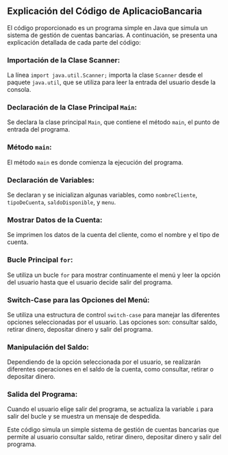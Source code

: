 ## Explicación del Código de AplicacioBancaria

El código proporcionado es un programa simple en Java que simula un sistema de gestión de cuentas bancarias. A continuación, se presenta una explicación detallada de cada parte del código:

### Importación de la Clase Scanner:

La línea `import java.util.Scanner;` importa la clase `Scanner` desde el paquete `java.util`, que se utiliza para leer la entrada del usuario desde la consola.

### Declaración de la Clase Principal `Main`:

Se declara la clase principal `Main`, que contiene el método `main`, el punto de entrada del programa.

### Método `main`:

El método `main` es donde comienza la ejecución del programa.

### Declaración de Variables:

Se declaran y se inicializan algunas variables, como `nombreCliente`, `tipoDeCuenta`, `saldoDisponible`, y `menu`.

### Mostrar Datos de la Cuenta:

Se imprimen los datos de la cuenta del cliente, como el nombre y el tipo de cuenta.

### Bucle Principal `for`:

Se utiliza un bucle `for` para mostrar continuamente el menú y leer la opción del usuario hasta que el usuario decide salir del programa.

### Switch-Case para las Opciones del Menú:

Se utiliza una estructura de control `switch-case` para manejar las diferentes opciones seleccionadas por el usuario. Las opciones son: consultar saldo, retirar dinero, depositar dinero y salir del programa.

### Manipulación del Saldo:

Dependiendo de la opción seleccionada por el usuario, se realizarán diferentes operaciones en el saldo de la cuenta, como consultar, retirar o depositar dinero.

### Salida del Programa:

Cuando el usuario elige salir del programa, se actualiza la variable `i` para salir del bucle y se muestra un mensaje de despedida.

Este código simula un simple sistema de gestión de cuentas bancarias que permite al usuario consultar saldo, retirar dinero, depositar dinero y salir del programa.
